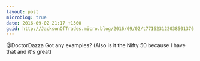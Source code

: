 ```yaml
---
layout: post
microblog: true
date: 2016-09-02 21:17 +1300
guid: http://JacksonOfTrades.micro.blog/2016/09/02/t771623122038501376.html
---
```

@DoctorDazza Got any examples? (Also is it the Nifty 50 because I have that and it's great)
